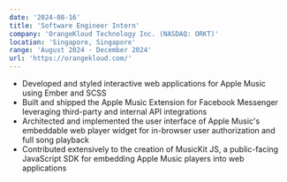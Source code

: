 ```yaml
---
date: '2024-08-16'
title: 'Software Engineer Intern'
company: 'OrangeKloud Technology Inc. (NASDAQ: ORKT)'
location: 'Singapore, Singapore'
range: 'August 2024 - December 2024'
url: 'https://orangekloud.com/'
---
```


- Developed and styled interactive web applications for Apple Music using Ember and SCSS
- Built and shipped the Apple Music Extension for Facebook Messenger leveraging third-party and internal API integrations
- Architected and implemented the user interface of Apple Music's embeddable web player widget for in-browser user authorization and full song playback
- Contributed extensively to the creation of MusicKit JS, a public-facing JavaScript SDK for embedding Apple Music players into web applications
